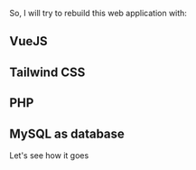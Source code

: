 So, I will try to rebuild this web application with:

## VueJS
## Tailwind CSS
## PHP
## MySQL as database 

Let's see how it goes